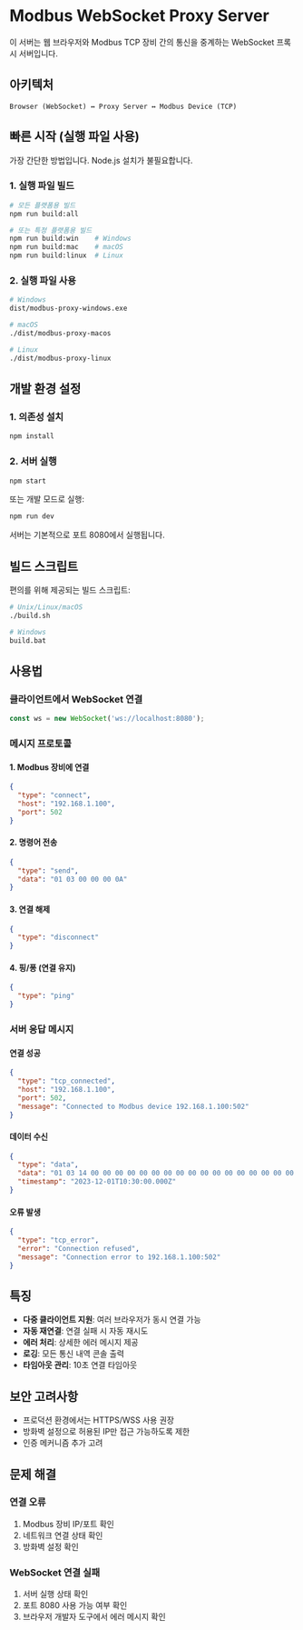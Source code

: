 # Modbus WebSocket Proxy Server

이 서버는 웹 브라우저와 Modbus TCP 장비 간의 통신을 중계하는 WebSocket 프록시 서버입니다.

## 아키텍처

```
Browser (WebSocket) ↔ Proxy Server ↔ Modbus Device (TCP)
```

## 빠른 시작 (실행 파일 사용)

가장 간단한 방법입니다. Node.js 설치가 불필요합니다.

### 1. 실행 파일 빌드
```bash
# 모든 플랫폼용 빌드
npm run build:all

# 또는 특정 플랫폼용 빌드
npm run build:win    # Windows
npm run build:mac    # macOS  
npm run build:linux  # Linux
```

### 2. 실행 파일 사용
```bash
# Windows
dist/modbus-proxy-windows.exe

# macOS
./dist/modbus-proxy-macos

# Linux
./dist/modbus-proxy-linux
```

## 개발 환경 설정

### 1. 의존성 설치
```bash
npm install
```

### 2. 서버 실행
```bash
npm start
```

또는 개발 모드로 실행:
```bash
npm run dev
```

서버는 기본적으로 포트 8080에서 실행됩니다.

## 빌드 스크립트

편의를 위해 제공되는 빌드 스크립트:

```bash
# Unix/Linux/macOS
./build.sh

# Windows
build.bat
```

## 사용법

### 클라이언트에서 WebSocket 연결
```javascript
const ws = new WebSocket('ws://localhost:8080');
```

### 메시지 프로토콜

#### 1. Modbus 장비에 연결
```json
{
  "type": "connect",
  "host": "192.168.1.100",
  "port": 502
}
```

#### 2. 명령어 전송
```json
{
  "type": "send",
  "data": "01 03 00 00 00 0A"
}
```

#### 3. 연결 해제
```json
{
  "type": "disconnect"
}
```

#### 4. 핑/퐁 (연결 유지)
```json
{
  "type": "ping"
}
```

### 서버 응답 메시지

#### 연결 성공
```json
{
  "type": "tcp_connected",
  "host": "192.168.1.100",
  "port": 502,
  "message": "Connected to Modbus device 192.168.1.100:502"
}
```

#### 데이터 수신
```json
{
  "type": "data",
  "data": "01 03 14 00 00 00 00 00 00 00 00 00 00 00 00 00 00 00 00 00 00 FA 6C",
  "timestamp": "2023-12-01T10:30:00.000Z"
}
```

#### 오류 발생
```json
{
  "type": "tcp_error",
  "error": "Connection refused",
  "message": "Connection error to 192.168.1.100:502"
}
```

## 특징

- **다중 클라이언트 지원**: 여러 브라우저가 동시 연결 가능
- **자동 재연결**: 연결 실패 시 자동 재시도
- **에러 처리**: 상세한 에러 메시지 제공
- **로깅**: 모든 통신 내역 콘솔 출력
- **타임아웃 관리**: 10초 연결 타임아웃

## 보안 고려사항

- 프로덕션 환경에서는 HTTPS/WSS 사용 권장
- 방화벽 설정으로 허용된 IP만 접근 가능하도록 제한
- 인증 메커니즘 추가 고려

## 문제 해결

### 연결 오류
1. Modbus 장비 IP/포트 확인
2. 네트워크 연결 상태 확인
3. 방화벽 설정 확인

### WebSocket 연결 실패
1. 서버 실행 상태 확인
2. 포트 8080 사용 가능 여부 확인
3. 브라우저 개발자 도구에서 에러 메시지 확인